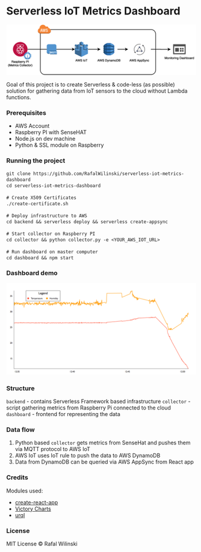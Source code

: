 # Serverless IoT Metrics Dashboard

![Serverless IoT Metrics Dashboard](assets/rpi-iot-serverless.png?raw=true "Serverless IoT Metrics Dashboard")

Goal of this project is to create Serverless & code-less (as possible) solution for gathering data from IoT sensors to the cloud without Lambda functions.

### Prerequisites
- AWS Account
- Raspberry PI with SenseHAT
- Node.js on dev machine
- Python & SSL module on Raspberry

### Running the project
```
git clone https://github.com/RafalWilinski/serverless-iot-metrics-dashboard
cd serverless-iot-metrics-dashboard

# Create X509 Certificates
./create-certificate.sh

# Deploy infrastructure to AWS
cd backend && serverless deploy && serverless create-appsync

# Start collector on Raspberry PI
cd collector && python collector.py -e <YOUR_AWS_IOT_URL>

# Run dashboard on master computer
cd dashboard && npm start
```

### Dashboard demo
![Dashboard](assets/dashboard.png?raw=true "Dashboard")

### Structure
`backend` - contains Serverless Framework based infrastructure
`collector` - script gathering metrics from Raspberry Pi connected to the cloud
`dashboard` - frontend for representing the data

### Data flow
1. Python based `collector` gets metrics from SenseHat and pushes them via MQTT protocol to AWS IoT
2. AWS IoT uses IoT rule to push the data to AWS DynamoDB
3. Data from DynamoDB can be queried via AWS AppSync from React app

### Credits
Modules used:
- [create-react-app](https://github.com/facebook/create-react-app)
- [Victory Charts](https://github.com/FormidableLabs/victory-chart)
- [urql](https://github.com/FormidableLabs/urql)

### License
MIT License © Rafal Wilinski
